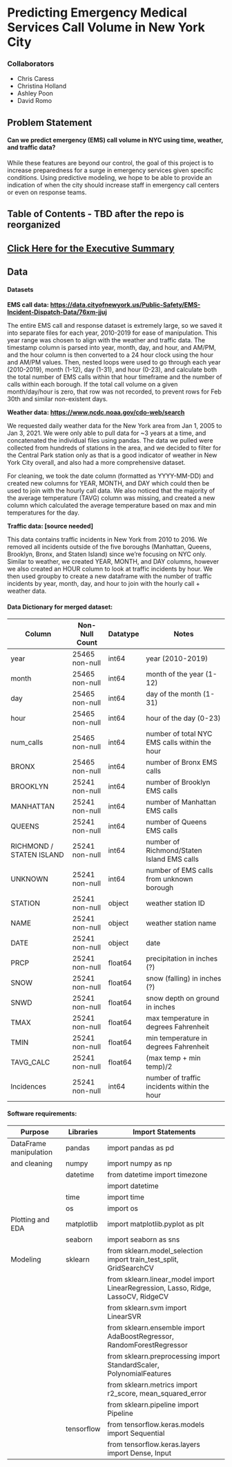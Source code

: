 # Predicting Emergency Medical Services Call Volume in New York City

### Collaborators
* Chris Caress
* Christina Holland
* Ashley Poon
* David Romo

## Problem Statement  

#### Can we predict emergency (EMS) call volume in NYC using time, weather, and traffic data? 

While these features are beyond our control, the goal of this project is to increase preparedness for a surge in emergency services given specific conditions. Using predictive modeling, we hope to be able to provide an indication of when the city should increase staff in emergency call centers or even on response teams.

## Table of Contents - TBD after the repo is reorganized

## [Click Here for the Executive Summary](ExecSummary.md)

## Data

#### Datasets


__EMS call data: https://data.cityofnewyork.us/Public-Safety/EMS-Incident-Dispatch-Data/76xm-jjuj__

The entire EMS call and response dataset is extremely large, so we saved it into separate files for each year, 2010-2019 for ease of manipulation. This year range was chosen to align with the weather and traffic data. The timestamp column is parsed into year, month, day, and hour, and AM/PM, and the hour column is then converted to a 24 hour clock using the hour and AM/PM values. Then, nested loops were used to go through each year (2010-2019), month (1-12), day (1-31), and hour (0-23), and calculate both the total number of EMS calls within that hour timeframe and the number of calls within each borough. If the total call volume on a given month/day/hour is zero, that row was not recorded, to prevent rows for Feb 30th and similar non-existent days.


__Weather data: https://www.ncdc.noaa.gov/cdo-web/search__

We requested daily weather data for the New York area from Jan 1, 2005 to Jan 3, 2021. We were only able to pull data for ~3 years at a time, and concatenated the individual files using pandas. The data we pulled were collected from hundreds of stations in the area, and we decided to filter for the Central Park station only as that is a good indicator of weather in New York City overall, and also had a more comprehensive dataset. 

For cleaning, we took the date column (formatted as YYYY-MM-DD) and created new columns for YEAR, MONTH, and DAY which could then be used to join with the hourly call data. We also noticed that the majority of the average temperature (TAVG) column was missing, and created a new column which calculated the average temperature based on max and min temperatures for the day.

__Traffic data: [source needed]__

This data contains traffic incidents in New York from 2010 to 2016. We removed all incidents outside of the five boroughs (Manhattan, Queens, Brooklyn, Bronx, and Staten Island) since we’re focusing on NYC only. Similar to weather, we created YEAR, MONTH, and DAY columns, however we also created an HOUR  column to look at traffic incidents by hour.  We then used groupby to create a new dataframe with the number of traffic incidents by year, month, day, and hour to join with the hourly call + weather data. 

#### Data Dictionary for merged dataset:

| Column                    | Non-Null Count  | Datatype  | Notes                                         |
| ---                       | ---             | ---       | ---                                           |
| year                      | 25465 non-null  | int64     | year (2010-2019)                              |
| month                     | 25465 non-null  | int64     | month of the year (1-12)                      |
| day                       | 25465 non-null  | int64     | day of the month (1-31)                       |
| hour                      | 25465 non-null  | int64     | hour of the day (0-23)                        |
| num_calls                 | 25465 non-null  | int64     | number of total NYC EMS calls within the hour |
| BRONX                     | 25465 non-null  | int64     | number of Bronx EMS calls                     |
| BROOKLYN                  | 25241 non-null  | int64     | number of Brooklyn EMS calls                  | 
| MANHATTAN                 | 25241 non-null  | int64     | number of Manhattan EMS calls                 |
| QUEENS                    | 25241 non-null  | int64     | number of Queens EMS calls                    |
| RICHMOND / STATEN ISLAND  | 25241 non-null  | int64     | number of Richmond/Staten Island EMS calls    |
| UNKNOWN                   | 25241 non-null  | int64     | number of EMS calls from unknown borough      |
| STATION                   | 25241 non-null  | object    | weather station ID                            |
| NAME                      | 25241 non-null  | object    | weather station name                          |
| DATE                      | 25241 non-null  | object    | date                                          |
| PRCP                      | 25241 non-null  | float64   | precipitation in inches (?)                   |
| SNOW                      | 25241 non-null  | float64   | snow (falling) in inches (?)                  |
| SNWD                      | 25241 non-null  | float64   | snow depth on ground in inches                |
| TMAX                      | 25241 non-null  | float64   | max temperature in degrees Fahrenheit         |
| TMIN                      | 25241 non-null  | float64   | min temperature in degrees Fahrenheit         |
| TAVG_CALC                 | 25241 non-null  | float64   | (max temp + min temp)/2                       |
| Incidences                | 25241 non-null  | int64     | number of traffic incidents within the hour   |


#### Software requirements:

| Purpose                | Libraries  | Import Statements                                                                 |
| ---                    | ---        | ---                                                                               | 
| DataFrame manipulation | pandas     | import pandas as pd                                                               |
|  and cleaning          | numpy      | import numpy as np                                                                |
|                        | datetime   | from datetime import timezone                                                     |
|                        |            | import datetime                                                                   |
|                        | time       | import time                                                                       |
|                        | os         | import os                                                                         |
| Plotting and EDA       | matplotlib | import matplotlib.pyplot as plt                                                   |
|                        | seaborn    | import seaborn as sns                                                             |
| Modeling               | sklearn    | from sklearn.model_selection import train_test_split, GridSearchCV                |
|                        |            | from sklearn.linear_model import LinearRegression, Lasso, Ridge, LassoCV, RidgeCV |
|                        |            | from sklearn.svm import LinearSVR                                                 |
|                        |            | from sklearn.ensemble import AdaBoostRegressor, RandomForestRegressor             |
|                        |            | from sklearn.preprocessing import StandardScaler, PolynomialFeatures              |
|                        |            | from sklearn.metrics import r2_score, mean_squared_error                          |
|                        |            | from sklearn.pipeline import Pipeline                                             |
|                        | tensorflow | from tensorflow.keras.models import Sequential                                    |
|                        |            | from tensorflow.keras.layers import Dense, Input                                  |


